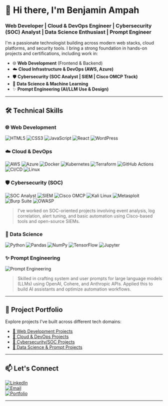 # 👋 Hi there, I'm Benjamin Ampah

### Web Developer | Cloud & DevOps Engineer | Cybersecurity (SOC) Analyst | Data Science Enthusiast | Prompt Engineer

I'm a passionate technologist building across modern web stacks, cloud platforms, and security tools. I bring a strong foundation in hands-on projects and certifications, including work in:

- 🌐 **Web Development** (Frontend & Backend)
- ☁️ **Cloud Infrastructure & DevOps (AWS, Azure)**
- 🛡️ **Cybersecurity (SOC Analyst | SIEM | Cisco OMCP Track)**
- 🧠 **Data Science & Machine Learning**
- ✨ **Prompt Engineering (AI/LLM Use & Design)**

---

## 🛠️ Technical Skills

### 🌐 Web Development
![HTML5](https://img.shields.io/badge/HTML5-E34F26?style=flat&logo=html5&logoColor=white)
![CSS3](https://img.shields.io/badge/CSS3-1572B6?style=flat&logo=css3&logoColor=white)
![JavaScript](https://img.shields.io/badge/JavaScript-F7DF1E?style=flat&logo=javascript&logoColor=black)
![React](https://img.shields.io/badge/React-61DAFB?style=flat&logo=react&logoColor=black)
![WordPress](https://img.shields.io/badge/WordPress-21759B?style=flat&logo=wordpress&logoColor=white)

### ☁️ Cloud & DevOps
![AWS](https://img.shields.io/badge/AWS-232F3E?style=flat&logo=amazon-aws&logoColor=white)
![Azure](https://img.shields.io/badge/Azure-0078D4?style=flat&logo=microsoft-azure&logoColor=white)
![Docker](https://img.shields.io/badge/Docker-2496ED?style=flat&logo=docker&logoColor=white)
![Kubernetes](https://img.shields.io/badge/Kubernetes-326CE5?style=flat&logo=kubernetes&logoColor=white)
![Terraform](https://img.shields.io/badge/Terraform-623CE4?style=flat&logo=terraform&logoColor=white)
![GitHub Actions](https://img.shields.io/badge/GitHub_Actions-2088FF?style=flat&logo=github-actions&logoColor=white)
![CI/CD](https://img.shields.io/badge/CI%2FCD-FF6C37?style=flat&logo=github&logoColor=white)
![Linux](https://img.shields.io/badge/Linux-FCC624?style=flat&logo=linux&logoColor=black)

### 🛡️ Cybersecurity (SOC)
![SOC Analyst](https://img.shields.io/badge/SOC_Analyst-0F9D58?style=flat&logo=security&logoColor=white)
![SIEM](https://img.shields.io/badge/SIEM-003366?style=flat&logo=splunk&logoColor=white)
![Cisco OMCP](https://img.shields.io/badge/Cisco_OMCP_Track-1D63ED?style=flat&logo=cisco&logoColor=white)
![Kali Linux](https://img.shields.io/badge/Kali_Linux-557C94?style=flat&logo=kalilinux&logoColor=white)
![Metasploit](https://img.shields.io/badge/Metasploit-EA2D2D?style=flat)
![Burp Suite](https://img.shields.io/badge/Burp_Suite-000000?style=flat)
![OWASP](https://img.shields.io/badge/OWASP-000000?style=flat&logo=owasp&logoColor=white)

> I’ve worked on SOC-oriented projects involving event analysis, log correlation, alert tuning, and basic automation using Cisco-based tools and open-source SIEMs.

### 🧠 Data Science
![Python](https://img.shields.io/badge/Python-3776AB?style=flat&logo=python&logoColor=white)
![Pandas](https://img.shields.io/badge/Pandas-150458?style=flat&logo=pandas)
![NumPy](https://img.shields.io/badge/NumPy-013243?style=flat&logo=numpy)
![TensorFlow](https://img.shields.io/badge/TensorFlow-FF6F00?style=flat&logo=tensorflow&logoColor=white)
![Jupyter](https://img.shields.io/badge/Jupyter-F37626?style=flat&logo=jupyter&logoColor=white)

### ✨ Prompt Engineering
![Prompt Engineering](https://img.shields.io/badge/Prompt_Engineering-FCC624?style=flat&logo=openai&logoColor=black)
> Skilled in crafting system and user prompts for large language models (LLMs) using OpenAI, Cohere, and Anthropic APIs. Applied this to build AI assistants and optimize automation workflows.

---

## 📂 Project Portfolio

Explore projects I've built across different tech domains:

- [🔗 Web Development Projects](#web-development)
- [🔗 Cloud & DevOps Projects](#cloud--devops)
- [🔗 Cybersecurity/SOC Projects](#cybersecurity)
- [🔗 Data Science & Prompt Projects](#data-science)

---

## 📫 Let's Connect

[![LinkedIn](https://img.shields.io/badge/LinkedIn-0A66C2?style=flat&logo=linkedin&logoColor=white)](https://linkedin.com/in/yourprofile)  
[![Email](https://img.shields.io/badge/Email-D14836?style=flat&logo=gmail&logoColor=white)](mailto:youremail@example.com)  
[![Portfolio](https://img.shields.io/badge/Portfolio-4285F4?style=flat&logo=google-chrome&logoColor=white)](https://yourportfolio.com)

---

